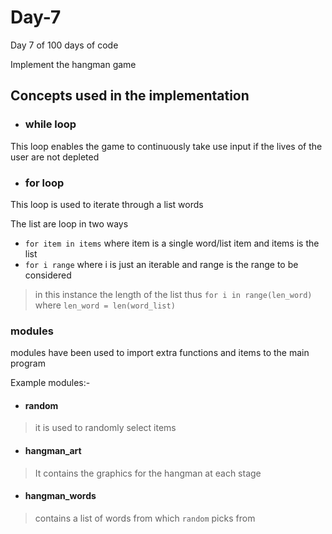 # Day-7

Day 7 of 100 days of code

Implement the hangman game

## Concepts used in the implementation

- ### while loop

This loop enables the game to continuously take use input if the lives of the user are not depleted

- ### for loop

This loop is used to iterate through a list words

The list are loop in two ways

- `for item in items` where item is a single word/list item and items is the list
- `for i range` where i is just an iterable and range is the range to be considered

> in this instance the length of the list thus
`for i in range(len_word)` where `len_word = len(word_list)`

### modules

modules have been used to import extra functions and items to the main program

Example modules:-

- #### random

> it is used to randomly select items

- #### hangman_art

> It contains the graphics for the hangman at each stage

- #### hangman_words

> contains a list of words from which `random` picks from
